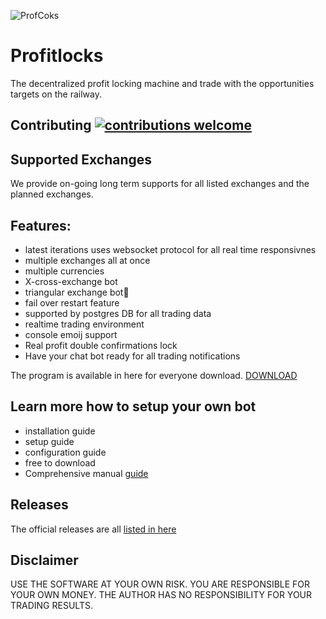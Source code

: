 ![ProfCoks](https://user-images.githubusercontent.com/629338/36960338-93be8f56-2081-11e8-9588-114d8b34c145.png)
# Profitlocks

The decentralized profit locking machine and trade with the opportunities targets on the railway.

## Contributing [![contributions welcome](https://img.shields.io/badge/contributions-welcome-brightgreen.svg?style=flat)](https://github.com/tokenchain/profitlocks/issues)
## Supported Exchanges
We provide on-going long term supports for all listed exchanges and the planned exchanges.

## Features:
* latest iterations uses websocket protocol for all real time responsivnes
* multiple exchanges all at once
* multiple currencies
* X-cross-exchange bot
* triangular exchange bot🤖 
* fail over restart feature
* supported by postgres DB for all trading data
* realtime trading environment
* console emoij support
* Real profit double confirmations lock
* Have your chat bot ready for all trading notifications

The program is available in here for everyone download. [DOWNLOAD](https://mega.nz/#F!Nop0FBSb!6PA8eV9mxzGg0f1IPFC_aw)

## Learn more how to setup your own bot
- installation guide
- setup guide
- configuration guide
- free to download
- Comprehensive manual [guide](https://github.com/tokenchain/profitlocks/wiki)

## Releases
The official releases are all [listed in here](https://github.com/tokenchain/Profitlocks/releases)

## Disclaimer
USE THE SOFTWARE AT YOUR OWN RISK. YOU ARE RESPONSIBLE FOR YOUR OWN MONEY. THE AUTHOR HAS NO RESPONSIBILITY FOR YOUR TRADING RESULTS.
